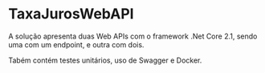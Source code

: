 # TaxaJurosWebAPI

A solução apresenta duas Web APIs com o framework .Net Core 2.1,
sendo uma com um endpoint, e outra com dois.

Tabém contém testes unitários, uso de Swagger e Docker.
